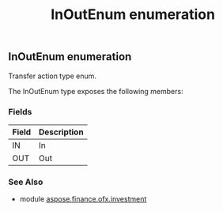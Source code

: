 ﻿---
title: InOutEnum enumeration
second_title: Aspose.Finance for Python via .NET API References
description: 
type: docs
weight: 890
url: /python-net/aspose.finance.ofx.investment/inoutenum/
is_root: false
---

## InOutEnum enumeration

Transfer action type enum.



The InOutEnum type exposes the following members:

### Fields
| Field | Description |
| :- | :- |
| IN | In |
| OUT | Out |


### See Also

* module [aspose.finance.ofx.investment](../)
